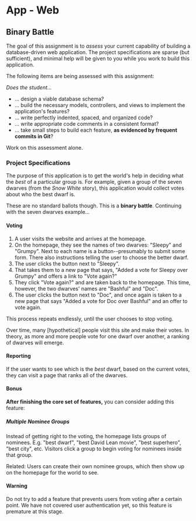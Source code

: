 # App - Web

## Binary Battle

The goal of this assignment is to _assess_ your current capability of building a database-driven web application. The project specifications are sparse (but sufficient), and minimal help will be given to you while you work to build this application.

The following items are being assessed with this assignment:

_Does the student..._

- ... design a viable database schema?
- ... build the necessary models, controllers, and views to implement the application's features?
- ... write perfectly indented, spaced, and organized code?
- ... write appropriate code comments in a consistent format?
- ... take small steps to build each feature, **as evidenced by frequent commits in Git**?

Work on this assessment alone.

### Project Specifications

The purpose of this application is to get the world's help in deciding what the _best_ of a particular group is. For example, given a group of the seven dwarves (from the _Snow White_ story), this application would collect votes about who the best dwarf is.

These are no standard ballots though. This is a **binary battle**. Continuing with the seven dwarves example...

#### Voting

1. A user visits the website and arrives at the homepage.
2. On the homepage, they see the names of two dwarves: "Sleepy" and "Grumpy". Next to each name is a button--presumably to submit some form. There also instructions telling the user to choose the better dwarf.
3. The user clicks the button next to "Sleepy".
4. That takes them to a new page that says, "Added a vote for Sleepy over Grumpy" and offers a link to "Vote again?"
5. They click "Vote again?" and are taken back to the homepage. This time, however, the two dwarves' names are "Bashful" and "Doc".
6. The user clicks the button next to "Doc", and once again is taken to a new page that says "Added a vote for Doc over Bashful" and an offer to vote again.

This process repeats endlessly, until the user chooses to stop voting.

Over time, many [hypothetical] people visit this site and make their votes. In theory, as more and more people vote for one dwarf over another, a ranking of dwarves will emerge.

#### Reporting

If the user wants to see which is the _best_ dwarf, based on the current votes, they can visit a page that ranks all of the dwarves.

#### Bonus

**After finishing the core set of features,** you can consider adding this feature:

##### Multiple Nominee Groups

Instead of getting right to the voting, the homepage lists groups of nominees. E.g. "best dwarf", "best David Lean movie", "best superhero", "best city", etc. Visitors click a group to begin voting for nominees inside that group.

Related: Users can create their own nominee groups, which then show up on the homepage for the world to see.

#### Warning

Do not try to add a feature that prevents users from voting after a certain point. We have not covered user authentication yet, so this feature is premature at this stage.